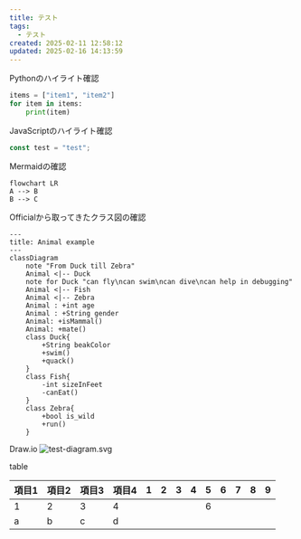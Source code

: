 ```yaml
---
title: テスト
tags:
  - テスト
created: 2025-02-11 12:58:12
updated: 2025-02-16 14:13:59
---
```

Pythonのハイライト確認
```python
items = ["item1", "item2"]
for item in items:
	print(item)
```

JavaScriptのハイライト確認 
```js
const test = "test";
```

Mermaidの確認
```mermaid
flowchart LR
A --> B
B --> C
```

Officialから取ってきたクラス図の確認
```mermaid
---
title: Animal example
---
classDiagram
    note "From Duck till Zebra"
    Animal <|-- Duck
    note for Duck "can fly\ncan swim\ncan dive\ncan help in debugging"
    Animal <|-- Fish
    Animal <|-- Zebra
    Animal : +int age
    Animal : +String gender
    Animal: +isMammal()
    Animal: +mate()
    class Duck{
        +String beakColor
        +swim()
        +quack()
    }
    class Fish{
        -int sizeInFeet
        -canEat()
    }
    class Zebra{
        +bool is_wild
        +run()
    }

```

Draw.io
![test-diagram.svg](images/test-diagram.svg)

table

| 項目1 | 項目2 | 項目3 | 項目4 | 1   | 2   | 3   | 4   | 5   | 6   | 7   | 8   | 9   |
| ----- | ----- | ----- | ----- | --- | --- | --- | --- | --- | --- | --- | --- | --- |
| 1     | 2     | 3     | 4     |     |     |     |     | 6   |     |     |     |     |
| a     | b     | c     | d     |     |     |     |     |     |     |     |     |     |
